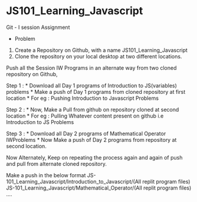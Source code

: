 # JS101_Learning_Javascript

Git - I session Assignment
 * Problem

1. Create a Repository on Github, with a name JS101_Learning_Javascript
2. Clone the repository on your local desktop at two different locations.

Push all the Session IW Programs in an alternate way from two cloned
repository on Github, 


Step 1 : * Download all Day 1 programs of Introduction to JS(variables) problems
				 * Make a push of Day 1 programs from cloned repository at first location
				 * For eg : Pushing Introduction to Javascript Problems

Step 2 : * Now, Make a Pull from github on repository cloned at second location 
         * For eg : Pulling Whatever content present on github i.e Introduction to JS Problems

Step 3 : * Download all Day 2 programs of Mathematical Operator IWProblems
				 * Now Make a push of Day 2 programs from repository at second location.
         
         
Now Alternately, Keep on repeating the process again and again of push and pull
from alternate cloned repository.


Make a push in the below format
JS-101_Learning_Javascript/Introduction_to_Javascript/(All replit program files)
JS-101_Learning_Javascript/Mathematical_Operator/(All replit program files)
....

